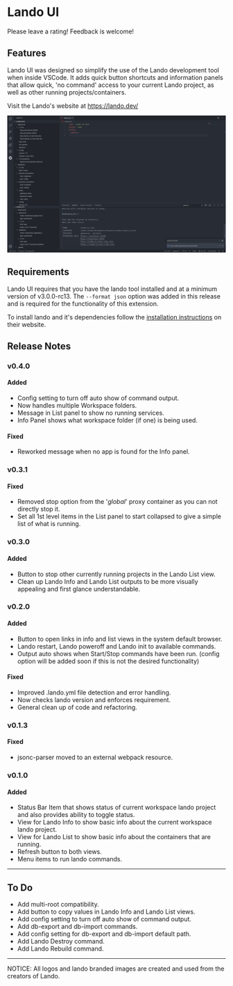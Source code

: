 # Lando UI

Please leave a rating! Feedback is welcome!

## Features

Lando UI was designed so simplify the use of the Lando development tool when inside VSCode. It adds quick button shortcuts and information panels that allow quick, 'no command' access to your current Lando project, as well as other running projects/containers.

Visit the Lando's website at https://lando.dev/

![Lando UI Overview](media/screenshot.png)

## Requirements

Lando UI requires that you have the lando tool installed and at a minimum version of v3.0.0-rc13. The `--format json` option was added in this release and is required for the functionality of this extension.

To install lando and it's dependencies follow the [installation instructions](https://docs.lando.dev/basics/installation.html) on their website.

<!-- ## Extension Settings -->

<!-- This extension contributes the following settings: -->

<!-- ## Known Issues -->

## Release Notes

### v0.4.0

#### Added

- Config setting to turn off auto show of command output.
- Now handles multiple Workspace folders.
- Message in List panel to show no running services.
- Info Panel shows what workspace folder (if one) is being used.

#### Fixed

- Reworked message when no app is found for the Info panel.

### v0.3.1

#### Fixed

- Removed stop option from the '_global_' proxy container as you can not directly stop it.
- Set all 1st level items in the List panel to start collapsed to give a simple list of what is running.

### v0.3.0

#### Added

- Button to stop other currently running projects in the Lando List view.
- Clean up Lando Info and Lando List outputs to be more visually appealing and first glance understandable.

### v0.2.0

#### Added

- Button to open links in info and list views in the system default browser.
- Lando restart, Lando poweroff and Lando init to available commands.
- Output auto shows when Start/Stop commands have been run. (config option will be added soon if this is not the desired functionality)

#### Fixed

- Improved .lando.yml file detection and error handling.
- Now checks lando version and enforces requirement.
- General clean up of code and refactoring.

### v0.1.3

#### Fixed

- jsonc-parser moved to an external webpack resource.

### v0.1.0

#### Added

- Status Bar Item that shows status of current workspace lando project and also provides ability to toggle status.
- View for Lando Info to show basic info about the current workspace lando project.
- View for Lando List to show basic info about the containers that are running.
- Refresh button to both views.
- Menu items to run lando commands.

---

## To Do

- Add multi-root compatibility.
- Add button to copy values in Lando Info and Lando List views.
- Add config setting to turn off auto show of command output.
- Add db-export and db-import commands.
- Add config setting for db-export and db-import default path.
- Add Lando Destroy command.
- Add Lando Rebuild command.

---

NOTICE: All logos and lando branded images are created and used from the creators of Lando.
